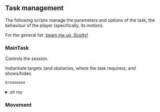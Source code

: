 ## Task management

The following scripts manage the parameters and options of the task, the behaviour of the player (specifically, its motion).

For the general list: [beam me up, Scotty!](../README.md)

### MainTask

Controls the session. 

Instantiate targets (and obstacles, where the task requires), and shows/hides

```c#
brooooooo
```

<details>

<summary> oh my </summary>

</details>

### Movement
